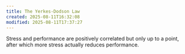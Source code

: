 ```yaml
---
title: The Yerkes-Dodson Law
created: 2025-08-11T16:32:08
modified: 2025-08-11T17:37:27
---
```


Stress and performance are positively correlated but only up to a point, after which more stress actually reduces performance.
